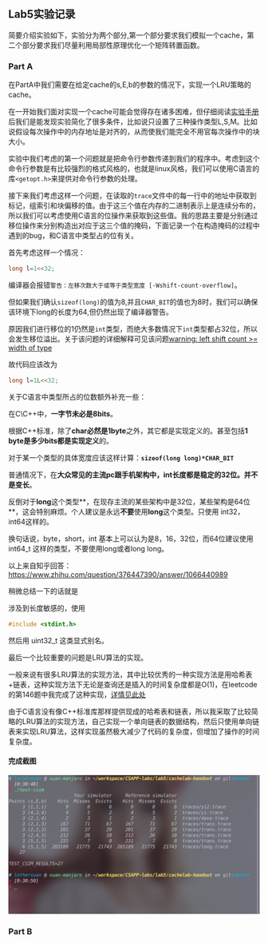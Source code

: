 ## Lab5实验记录

简要介绍实验如下，实验分为两个部分,第一个部分要求我们模拟一个cache，第二个部分要求我们尽量利用局部性原理优化一个矩阵转置函数。

### Part A

在PartA中我们需要在给定cache的s,E,b的参数的情况下，实现一个LRU策略的cache。

在一开始我们面对实现一个cache可能会觉得存在诸多困难，但仔细阅读[实验手册](http://csapp.cs.cmu.edu/3e/cachelab.pdf)后我们是能发现实验简化了很多条件，比如说只设置了三种操作类型L,S,M。比如说假设每次操作中的内存地址是对齐的，从而使我们能完全不用官每次操作中的块大小。

实验中我们考虑的第一个问题就是把命令行参数传递到我们的程序中。考虑到这个命令行参数是有比较强烈的格式风格的，也就是linux风格，我们可以使用C语言的库`<getopt.h>`来提供对命令行参数的处理。

接下来我们考虑这样一个问题，在读取的`trace`文件中的每一行中的地址中获取到标记，组索引和块偏移的值。由于这三个值在内存的二进制表示上是连续分布的，所以我们可以考虑使用C语言的位操作来获取到这些值。我的思路主要是分别通过移位操作来分别构造出对应于这三个值的掩码，下面记录一个在构造掩码的过程中遇到的bug，和C语言中类型占的位有关。

首先考虑这样一个情况：

```c
long l=1<<32;
```

编译器会报错`警告：左移次数大于或等于类型宽度 [-Wshift-count-overflow]`。

但如果我们确认`sizeof(long)`的值为8,并且`CHAR_BIT`的值也为8时，我们可以确保该环境下long的长度为64,但仍然出现了编译器警告。

原因我们进行移位的1仍然是`int`类型，而绝大多数情况下`int`类型都占32位，所以会发生移位溢出。关于该问题的详细解释可见该问题[warning: left shift count >= width of type](https://stackoverflow.com/questions/4201301/warning-left-shift-count-width-of-type)

故代码应该改为

```c
long l=1L<<32;
```

关于C语言中类型所占的位数额外补充一些：

在C\C++中，**一字节未必是8bits**。

根据C++标准，除了**char必然是1byte**之外，其它都是实现定义的。甚至包括**1 byte是多少bits都是实现定义**的。

对于某一个类型的具体宽度应该这样计算：**`sizeof(long long)*CHAR_BIT`**

普通情况下，在**大众常见的主流pc跟手机架构中，int长度都是稳定的32位。并不是变长**。

反倒对于**long**这个类型**，在现存主流的某些架构中是32位，某些架构是64位**，这会特别麻烦。个人建议是永远**不要**使用**long**这个类型。只使用 int32，int64这样的。

换句话说，byte，short，int 基本上可以认为是8，16，32位，而64位建议使用 int64_t 这样的类型，不要使用long或者long long。

以上来自知乎回答：https://www.zhihu.com/question/376447390/answer/1066440989

稍微总结一下的话就是

涉及到长度敏感的，使用

```c
#include <stdint.h>
```

然后用 uint32_t 这类显式别名。

最后一个比较重要的问题是LRU算法的实现。

一般来说有很多LRU算法的实现方法，其中比较优秀的一种实现方法是用哈希表+链表，这种实现方法下无论是查询还是插入的时间复杂度都是O(1)，在leetcode的第146题中我完成了这种实现，[详情见此处](https://github.com/Lotherxuan/leetcode-record/blob/master/146.lru%E7%BC%93%E5%AD%98%E6%9C%BA%E5%88%B6.cpp)

由于C语言没有像C++标准库那样提供现成的哈希表和链表，所以我采取了比较简略的LRU算法的实现方法，自己实现一个单向链表的数据结构，然后只使用单向链表来实现LRU算法，这样实现虽然极大减少了代码的复杂度，但增加了操作的时间复杂度。

#### 完成截图

![](./images/image1.png)

### Part B

